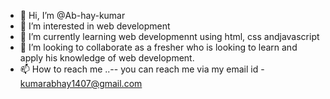 - 👋 Hi, I’m @Ab-hay-kumar
- 👀 I’m interested in web development
- 🌱 I’m currently learning web developmennt using html, css andjavascript
- 💞️ I’m looking to collaborate as a fresher who is looking to learn and apply his knowledge of web development.
- 📫 How to reach me ..-- you can reach me via my email id - kumarabhay1407@gmail.com

<!---
Ab-hay-kumar/Ab-hay-kumar is a ✨ special ✨ repository because its `README.md` (this file) appears on your GitHub profile.
You can click the Preview link to take a look at your changes.
--->
